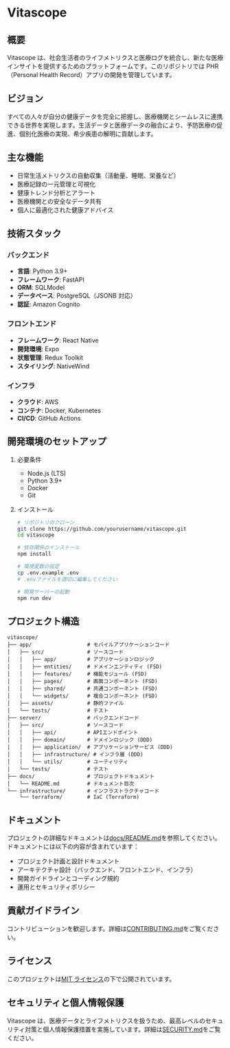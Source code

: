 # Vitascope

## 概要

Vitascope は、社会生活者のライフメトリクスと医療ログを統合し、新たな医療インサイトを提供するためのプラットフォームです。このリポジトリでは PHR（Personal Health Record）アプリの開発を管理しています。

## ビジョン

すべての人々が自分の健康データを完全に把握し、医療機関とシームレスに連携できる世界を実現します。生活データと医療データの融合により、予防医療の促進、個別化医療の実現、希少疾患の解明に貢献します。

## 主な機能

- 日常生活メトリクスの自動収集（活動量、睡眠、栄養など）
- 医療記録の一元管理と可視化
- 健康トレンド分析とアラート
- 医療機関との安全なデータ共有
- 個人に最適化された健康アドバイス

## 技術スタック

### バックエンド

- **言語**: Python 3.9+
- **フレームワーク**: FastAPI
- **ORM**: SQLModel
- **データベース**: PostgreSQL（JSONB 対応）
- **認証**: Amazon Cognito

### フロントエンド

- **フレームワーク**: React Native
- **開発環境**: Expo
- **状態管理**: Redux Toolkit
- **スタイリング**: NativeWind

### インフラ

- **クラウド**: AWS
- **コンテナ**: Docker, Kubernetes
- **CI/CD**: GitHub Actions

## 開発環境のセットアップ

1. 必要条件

   - Node.js (LTS)
   - Python 3.9+
   - Docker
   - Git

2. インストール

   ```bash
   # リポジトリのクローン
   git clone https://github.com/yourusername/vitascope.git
   cd vitascope

   # 依存関係のインストール
   npm install

   # 環境変数の設定
   cp .env.example .env
   # .envファイルを適切に編集してください

   # 開発サーバーの起動
   npm run dev
   ```

## プロジェクト構造

```
vitascope/
├── app/                  # モバイルアプリケーションコード
│   ├── src/              # ソースコード
│   │   ├── app/          # アプリケーションロジック
│   │   ├── entities/     # ドメインエンティティ (FSD)
│   │   ├── features/     # 機能モジュール (FSD)
│   │   ├── pages/        # 画面コンポーネント (FSD)
│   │   ├── shared/       # 共通コンポーネント (FSD)
│   │   └── widgets/      # 複合コンポーネント (FSD)
│   ├── assets/           # 静的ファイル
│   └── tests/            # テスト
├── server/               # バックエンドコード
│   ├── src/              # ソースコード
│   │   ├── api/          # APIエンドポイント
│   │   ├── domain/       # ドメインロジック (DDD)
│   │   ├── application/  # アプリケーションサービス (DDD)
│   │   ├── infrastructure/ # インフラ層 (DDD)
│   │   └── utils/        # ユーティリティ
│   └── tests/            # テスト
├── docs/                 # プロジェクトドキュメント
│   └── README.md         # ドキュメント目次
└── infrastructure/       # インフラストラクチャコード
    └── terraform/        # IaC (Terraform)
```

## ドキュメント

プロジェクトの詳細なドキュメントは[docs/README.md](docs/README.md)を参照してください。ドキュメントには以下の内容が含まれています：

- プロジェクト計画と設計ドキュメント
- アーキテクチャ設計（バックエンド、フロントエンド、インフラ）
- 開発ガイドラインとコーディング規約
- 運用とセキュリティポリシー

## 貢献ガイドライン

コントリビューションを歓迎します。詳細は[CONTRIBUTING.md](./CONTRIBUTING.md)をご覧ください。

## ライセンス

このプロジェクトは[MIT ライセンス](./LICENSE)の下で公開されています。

## セキュリティと個人情報保護

Vitascope は、医療データとライフメトリクスを扱うため、最高レベルのセキュリティ対策と個人情報保護措置を実施しています。詳細は[SECURITY.md](./SECURITY.md)をご覧ください。
